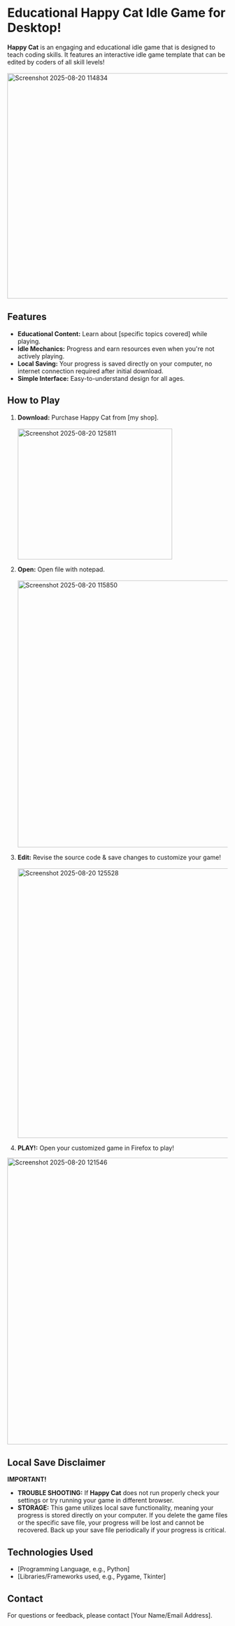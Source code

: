 # Educational Happy Cat Idle Game for Desktop!

**Happy Cat** is an engaging and educational idle game that is designed to teach coding skills.  It features an interactive idle game template that can be edited by coders of all skill levels!  
<br>
<img width="843" height="515" alt="Screenshot 2025-08-20 114834" src="https://github.com/user-attachments/assets/1fa862ba-de8b-480e-8715-3a73bf36416d" />


## Features

*   **Educational Content:** Learn about [specific topics covered] while playing.
*   **Idle Mechanics:** Progress and earn resources even when you're not actively playing.
*   **Local Saving:** Your progress is saved directly on your computer, no internet connection required after initial download.
*   **Simple Interface:** Easy-to-understand design for all ages.


## How to Play

1.  **Download:** Purchase Happy Cat from [my shop].<br><br><img width="353" height="299" alt="Screenshot 2025-08-20 125811" src="https://github.com/user-attachments/assets/c97159e4-5324-4b0d-b94d-eba549515562" />

2.  **Open:** Open file with notepad.<br><br><img width="1112" height="610" alt="Screenshot 2025-08-20 115850" src="https://github.com/user-attachments/assets/8486139d-a774-4bef-9fb1-a49629d10c6c" />

3.  **Edit:** Revise the source code & save changes to customize your game!<br><br><img width="971" height="616" alt="Screenshot 2025-08-20 125528" src="https://github.com/user-attachments/assets/624ae79b-7c80-4dc8-b10d-0a5ba047d674" />

4.  **PLAY!:** Open your customized game in Firefox to play!
<img width="1181" height="655" alt="Screenshot 2025-08-20 121546" src="https://github.com/user-attachments/assets/c444ab67-a86c-4c4a-b87b-d2699bd52e10" />

## Local Save Disclaimer

**IMPORTANT!** 

* **TROUBLE SHOOTING:** If **Happy Cat** does not run properly check your settings or try running your game in different browser.<br>
* **STORAGE:** This game utilizes local save functionality, meaning your progress is stored directly on your computer. If you delete the game files or the specific save file, your progress will be lost and cannot be recovered. Back up your save file periodically if your progress is critical.


## Technologies Used

*   [Programming Language, e.g., Python]
*   [Libraries/Frameworks used, e.g., Pygame, Tkinter]

## Contact

For questions or feedback, please contact [Your Name/Email Address].
